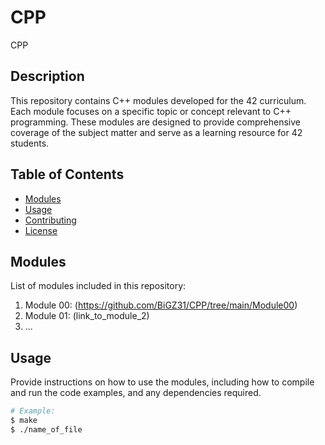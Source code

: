 # CPP
CPP
## Description
This repository contains C++ modules developed for the 42 curriculum. Each module focuses on a specific topic or concept relevant to C++ programming. These modules are designed to provide comprehensive coverage of the subject matter and serve as a learning resource for 42 students.

## Table of Contents
- [Modules](#modules)
- [Usage](#usage)
- [Contributing](#contributing)
- [License](#license)

## Modules
List of modules included in this repository:
1. Module 00: (https://github.com/BiGZ31/CPP/tree/main/Module00)
2. Module 01: (link_to_module_2)
3. ...

## Usage
Provide instructions on how to use the modules, including how to compile and run the code examples, and any dependencies required.

```bash
# Example:
$ make
$ ./name_of_file
